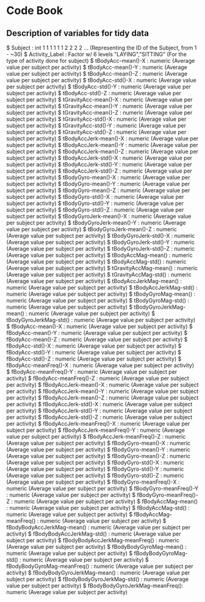 # Code Book

## Description of variables for tidy data
 $ Subject                        : int  1 1 1 1 1 1 2 2 2 2 ... (Representing the ID of the Subject, from 1 - ~30)
 $ Activity_Label                 : Factor w/ 6 levels "LAYING","SITTING" (For the type of activity done for subject)
 $ tBodyAcc-mean()-X              : numeric (Average value per subject per activity)
 $ tBodyAcc-mean()-Y              : numeric (Average value per subject per activity)
 $ tBodyAcc-mean()-Z              : numeric (Average value per subject per activity)
 $ tBodyAcc-std()-X               : numeric (Average value per subject per activity)
 $ tBodyAcc-std()-Y               : numeric (Average value per subject per activity)
 $ tBodyAcc-std()-Z               : numeric (Average value per subject per activity)
 $ tGravityAcc-mean()-X           : numeric (Average value per subject per activity)
 $ tGravityAcc-mean()-Y           : numeric (Average value per subject per activity)
 $ tGravityAcc-mean()-Z           : numeric (Average value per subject per activity)
 $ tGravityAcc-std()-X            : numeric (Average value per subject per activity)
 $ tGravityAcc-std()-Y            : numeric (Average value per subject per activity)
 $ tGravityAcc-std()-Z            : numeric (Average value per subject per activity)
 $ tBodyAccJerk-mean()-X          : numeric (Average value per subject per activity)
 $ tBodyAccJerk-mean()-Y          : numeric (Average value per subject per activity)
 $ tBodyAccJerk-mean()-Z          : numeric (Average value per subject per activity)
 $ tBodyAccJerk-std()-X           : numeric (Average value per subject per activity)
 $ tBodyAccJerk-std()-Y           : numeric (Average value per subject per activity)
 $ tBodyAccJerk-std()-Z           : numeric (Average value per subject per activity)
 $ tBodyGyro-mean()-X             : numeric (Average value per subject per activity)
 $ tBodyGyro-mean()-Y             : numeric (Average value per subject per activity)
 $ tBodyGyro-mean()-Z             : numeric (Average value per subject per activity)
 $ tBodyGyro-std()-X              : numeric (Average value per subject per activity)
 $ tBodyGyro-std()-Y              : numeric (Average value per subject per activity)
 $ tBodyGyro-std()-Z              : numeric (Average value per subject per activity)
 $ tBodyGyroJerk-mean()-X         : numeric (Average value per subject per activity)
 $ tBodyGyroJerk-mean()-Y         : numeric (Average value per subject per activity)
 $ tBodyGyroJerk-mean()-Z         : numeric (Average value per subject per activity)
 $ tBodyGyroJerk-std()-X          : numeric (Average value per subject per activity)
 $ tBodyGyroJerk-std()-Y          : numeric (Average value per subject per activity)
 $ tBodyGyroJerk-std()-Z          : numeric (Average value per subject per activity)
 $ tBodyAccMag-mean()             : numeric (Average value per subject per activity)
 $ tBodyAccMag-std()              : numeric (Average value per subject per activity)
 $ tGravityAccMag-mean()          : numeric (Average value per subject per activity)
 $ tGravityAccMag-std()           : numeric (Average value per subject per activity)
 $ tBodyAccJerkMag-mean()         : numeric (Average value per subject per activity)
 $ tBodyAccJerkMag-std()          : numeric (Average value per subject per activity)
 $ tBodyGyroMag-mean()            : numeric (Average value per subject per activity)
 $ tBodyGyroMag-std()             : numeric (Average value per subject per activity)
 $ tBodyGyroJerkMag-mean()        : numeric (Average value per subject per activity)
 $ tBodyGyroJerkMag-std()         : numeric (Average value per subject per activity)
 $ fBodyAcc-mean()-X              : numeric (Average value per subject per activity)
 $ fBodyAcc-mean()-Y              : numeric (Average value per subject per activity)
 $ fBodyAcc-mean()-Z              : numeric (Average value per subject per activity)
 $ fBodyAcc-std()-X               : numeric (Average value per subject per activity)
 $ fBodyAcc-std()-Y               : numeric (Average value per subject per activity)
 $ fBodyAcc-std()-Z               : numeric (Average value per subject per activity)
 $ fBodyAcc-meanFreq()-X          : numeric (Average value per subject per activity)
 $ fBodyAcc-meanFreq()-Y          : numeric (Average value per subject per activity)
 $ fBodyAcc-meanFreq()-Z          : numeric (Average value per subject per activity)
 $ fBodyAccJerk-mean()-X          : numeric (Average value per subject per activity)
 $ fBodyAccJerk-mean()-Y          : numeric (Average value per subject per activity)
 $ fBodyAccJerk-mean()-Z          : numeric (Average value per subject per activity)
 $ fBodyAccJerk-std()-X           : numeric (Average value per subject per activity)
 $ fBodyAccJerk-std()-Y           : numeric (Average value per subject per activity)
 $ fBodyAccJerk-std()-Z           : numeric (Average value per subject per activity)
 $ fBodyAccJerk-meanFreq()-X      : numeric (Average value per subject per activity)
 $ fBodyAccJerk-meanFreq()-Y      : numeric (Average value per subject per activity)
 $ fBodyAccJerk-meanFreq()-Z      : numeric (Average value per subject per activity)
 $ fBodyGyro-mean()-X             : numeric (Average value per subject per activity)
 $ fBodyGyro-mean()-Y             : numeric (Average value per subject per activity)
 $ fBodyGyro-mean()-Z             : numeric (Average value per subject per activity)
 $ fBodyGyro-std()-X              : numeric (Average value per subject per activity)
 $ fBodyGyro-std()-Y              : numeric (Average value per subject per activity)
 $ fBodyGyro-std()-Z              : numeric (Average value per subject per activity)
 $ fBodyGyro-meanFreq()-X         : numeric (Average value per subject per activity)
 $ fBodyGyro-meanFreq()-Y         : numeric (Average value per subject per activity)
 $ fBodyGyro-meanFreq()-Z         : numeric (Average value per subject per activity)
 $ fBodyAccMag-mean()             : numeric (Average value per subject per activity)
 $ fBodyAccMag-std()              : numeric (Average value per subject per activity)
 $ fBodyAccMag-meanFreq()         : numeric (Average value per subject per activity)
 $ fBodyBodyAccJerkMag-mean()     : numeric (Average value per subject per activity)
 $ fBodyBodyAccJerkMag-std()      : numeric (Average value per subject per activity)
 $ fBodyBodyAccJerkMag-meanFreq() : numeric (Average value per subject per activity)
 $ fBodyBodyGyroMag-mean()        : numeric (Average value per subject per activity)
 $ fBodyBodyGyroMag-std()         : numeric (Average value per subject per activity)
 $ fBodyBodyGyroMag-meanFreq()    : numeric (Average value per subject per activity)
 $ fBodyBodyGyroJerkMag-mean()    : numeric (Average value per subject per activity)
 $ fBodyBodyGyroJerkMag-std()     : numeric (Average value per subject per activity)
 $ fBodyBodyGyroJerkMag-meanFreq(): numeric (Average value per subject per activity)

